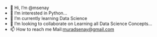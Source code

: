 - 👋 Hi, I’m @msenay
- 👀 I’m interested in Python...
- 🌱 I’m currently learning Data Science
- 💞️ I’m looking to collaborate on Learning all Data Science Concepts...
- 📫 How to reach me 
   Mail:muradsenay@gmail.com

<!---
msenay/msenay is a ✨ special ✨ repository because its `README.md` (this file) appears on your GitHub profile.
You can click the Preview link to take a look at your changes.
--->
